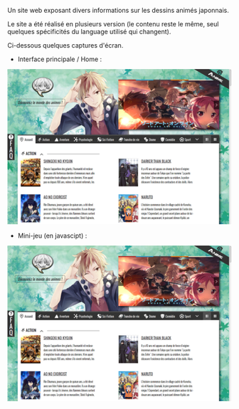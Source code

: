 Un site web exposant divers informations sur les dessins animés japonnais.

Le site a été réalisé en plusieurs version (le contenu reste le même, seul quelques spécificités du language utilisé qui changent).

Ci-dessous quelques captures d'écran.

 + Interface principale / Home :

![Screenshot](home_screenshot.png)

 + Mini-jeu (en javascipt) :

![Screenshot](home_screenshot.png)
